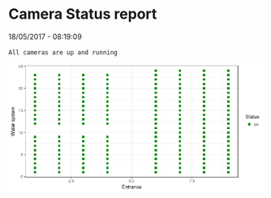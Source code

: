 Camera Status report
================
18/05/2017 - 08:19:09

    All cameras are up and running

![](camreport_files/figure-markdown_github/unnamed-chunk-2-1.png)
